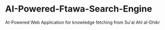 # AI-Powered-Ftawa-Search-Engine
AI-Powered Web Application for knowledge fetching from Su'al Ahl al-Dhikr 
